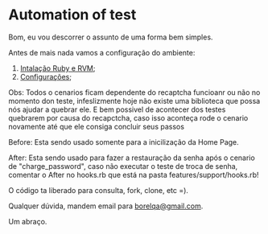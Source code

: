 # Automation of test  

Bom, eu vou descorrer o assunto de uma forma bem simples.

Antes de mais nada vamos a configuração do ambiente:

1. [Intalação Ruby e RVM](https://github.com/BorelQA/Teste_Koda_Automation/blob/master/Capybara.md);
2. [Configurações](https://github.com/BorelQA/Teste_Koda_Automation/blob/master/Configuracoes.md);

Obs: Todos o cenarios ficam dependente do recaptcha funcioanr ou não no momento don teste, infeslizmente hoje não existe uma biblioteca que possa nós ajudar a quebrar ele.
    E bem possivel de acontecer dos testes quebrarem por causa do recapctcha, caso isso aconteça rode o cenario novamente até que ele consiga concluir seus passos

Before: Esta sendo usado somente para a inicilização da Home Page.

After: Esta sendo usado para fazer a restauração da senha após o cenario de "charge_password", caso não executar o teste de troca de senha, comentar o After no hooks.rb que está na pasta features/support/hooks.rb!

O código ta liberado para consulta, fork, clone, etc =). 

Qualquer dúvida, mandem email para borelqa@gmail.com.

Um abraço.
